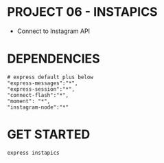 # PROJECT 06 - INSTAPICS
- Connect to Instagram API

# DEPENDENCIES
```
# express default plus below
"express-messages":"*",
"express-session":"*",
"connect-flash":"*",
"moment": "*",
"instagram-node":"*"
```

# GET STARTED
```
express instapics
```
